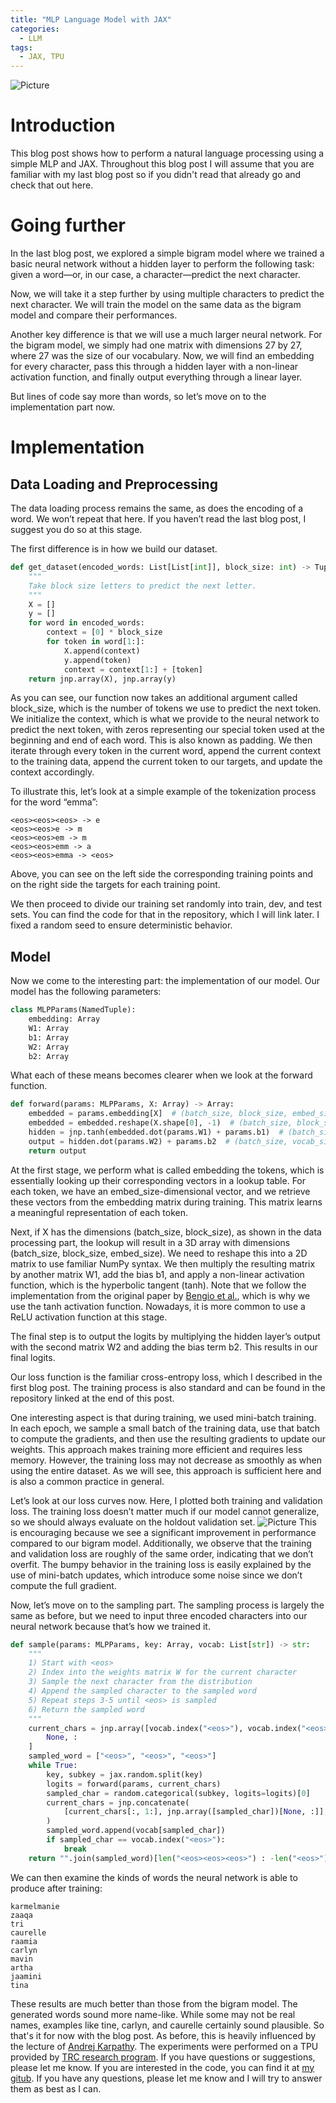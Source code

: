 ```yaml
---
title: "MLP Language Model with JAX"
categories:
  - LLM
tags:
  - JAX, TPU
---
```

![Picture](/assets/mlp_nlp/image.png)

# Introduction

This blog post shows how to perform a natural language processing using a simple MLP and JAX. Throughout this blog post I will assume that you are familiar with my last blog post so if you didn't read that already go and check that out here. 
# Going further 
In the last blog post, we explored a simple bigram model where we trained a basic neural network without a hidden layer to perform the following task: given a word—or, in our case, a character—predict the next character.

Now, we will take it a step further by using multiple characters to predict the next character. We will train the model on the same data as the bigram model and compare their performances.

Another key difference is that we will use a much larger neural network. For the bigram model, we simply had one matrix with dimensions 27 by 27, where 27 was the size of our vocabulary. Now, we will find an embedding for every character, pass this through a hidden layer with a non-linear activation function, and finally output everything through a linear layer.

But lines of code say more than words, so let’s move on to the implementation part now.
# Implementation
## Data Loading and Preprocessing
The data loading process remains the same, as does the encoding of a word. We won’t repeat that here. If you haven’t read the last blog post, I suggest you do so at this stage.

The first difference is in how we build our dataset.
```python
def get_dataset(encoded_words: List[List[int]], block_size: int) -> Tuple[Array, Array]:
    """
    Take block size letters to predict the next letter.
    """
    X = []
    y = []
    for word in encoded_words:
        context = [0] * block_size
        for token in word[1:]:
            X.append(context)
            y.append(token)
            context = context[1:] + [token]
    return jnp.array(X), jnp.array(y)
```
As you can see, our function now takes an additional argument called block_size, which is the number of tokens we use to predict the next token. We initialize the context, which is what we provide to the neural network to predict the next token, with zeros representing our special <eos> token used at the beginning and end of each word. This is also known as padding. We then iterate through every token in the current word, append the current context to the training data, append the current token to our targets, and update the context accordingly.

To illustrate this, let’s look at a simple example of the tokenization process for the word “emma”:
```
<eos><eos><eos> -> e
<eos><eos>e -> m
<eos><eos>em -> m
<eos><eos>emm -> a
<eos><eos>emma -> <eos>
```
Above, you can see on the left side the corresponding training points and on the right side the targets for each training point.

We then proceed to divide our training set randomly into train, dev, and test sets. You can find the code for that in the repository, which I will link later. I fixed a random seed to ensure deterministic behavior.
## Model
Now we come to the interesting part: the implementation of our model. Our model has the following parameters:
```python
class MLPParams(NamedTuple):
    embedding: Array
    W1: Array
    b1: Array
    W2: Array
    b2: Array
```
What each of these means becomes clearer when we look at the forward function.
```python
def forward(params: MLPParams, X: Array) -> Array:
    embedded = params.embedding[X]  # (batch_size, block_size, embed_size)
    embedded = embedded.reshape(X.shape[0], -1)  # (batch_size, block_size * embed_size)
    hidden = jnp.tanh(embedded.dot(params.W1) + params.b1)  # (batch_size, hidden_size)
    output = hidden.dot(params.W2) + params.b2  # (batch_size, vocab_size)
    return output
```
At the first stage, we perform what is called embedding the tokens, which is essentially looking up their corresponding vectors in a lookup table. For each token, we have an embed_size-dimensional vector, and we retrieve these vectors from the embedding matrix during training. This matrix learns a meaningful representation of each token.

Next, if X has the dimensions (batch_size, block_size), as shown in the data processing part, the lookup will result in a 3D array with dimensions (batch_size, block_size, embed_size). We need to reshape this into a 2D matrix to use familiar NumPy syntax.
We then multiply the resulting matrix by another matrix W1, add the bias b1, and apply a non-linear activation function, which is the hyperbolic tangent (tanh). Note that we follow the implementation from the original paper by [Bengio et al.](https://www.jmlr.org/papers/volume3/bengio03a/bengio03a.pdf), which is why we use the tanh activation function. Nowadays, it is more common to use a ReLU activation function at this stage.

The final step is to output the logits by multiplying the hidden layer’s output with the second matrix W2 and adding the bias term b2. This results in our final logits.

Our loss function is the familiar cross-entropy loss, which I described in the first blog post. The training process is also standard and can be found in the repository linked at the end of this post.

One interesting aspect is that during training, we used mini-batch training. In each epoch, we sample a small batch of the training data, use that batch to compute the gradients, and then use the resulting gradients to update our weights. This approach makes training more efficient and requires less memory. However, the training loss may not decrease as smoothly as when using the entire dataset. As we will see, this approach is sufficient here and is also a common practice in general.

Let’s look at our loss curves now. Here, I plotted both training and validation loss. The training loss doesn’t matter much if our model cannot generalize, so we should always evaluate on the holdout validation set.
![Picture](/assets/mlp_nlp/losses.png)
This is encouraging because we see a significant improvement in performance compared to our bigram model. Additionally, we observe that the training and validation loss are roughly of the same order, indicating that we don’t overfit. The bumpy behavior in the training loss is easily explained by the use of mini-batch updates, which introduce some noise since we don’t compute the full gradient.

Now, let’s move on to the sampling part. The sampling process is largely the same as before, but we need to input three encoded characters into our neural network because that’s how we trained it.
```python
def sample(params: MLPParams, key: Array, vocab: List[str]) -> str:
    """
    1) Start with <eos>
    2) Index into the weights matrix W for the current character
    3) Sample the next character from the distribution
    4) Append the sampled character to the sampled word
    5) Repeat steps 3-5 until <eos> is sampled
    6) Return the sampled word
    """
    current_chars = jnp.array([vocab.index("<eos>"), vocab.index("<eos>"), vocab.index("<eos>")])[
        None, :
    ]
    sampled_word = ["<eos>", "<eos>", "<eos>"]
    while True:
        key, subkey = jax.random.split(key)
        logits = forward(params, current_chars)
        sampled_char = random.categorical(subkey, logits=logits)[0]
        current_chars = jnp.concatenate(
            [current_chars[:, 1:], jnp.array([sampled_char])[None, :]], axis=1
        )
        sampled_word.append(vocab[sampled_char])
        if sampled_char == vocab.index("<eos>"):
            break
    return "".join(sampled_word)[len("<eos><eos><eos>") : -len("<eos>")]
```
We can then examine the kinds of words the neural network is able to produce after training:
```
karmelmanie
zaaqa
tri
caurelle
raamia
carlyn
mavin
artha
jaamini
tina
```
These results are much better than those from the bigram model. The generated words sound more name-like. While some may not be real names, examples like tine, carlyn, and caurelle certainly sound plausible.
So that's it for now with the blog post. As before, this is heavily influenced by the lecture of [Andrej Karpathy](https://www.youtube.com/watch?v=TCH_1BHY58I&list=PLAqhIrjkxbuWI23v9cThsA9GvCAUhRvKZ&index=3). 
The experiments were performed on a TPU provided by [TRC research program](https://sites.research.google/trc/about/).
If you have questions or suggestions, please let me know. If you are interested in the code, you can find it at [my gitub](https://github.com/simveit/mlp_language_modelling_jax/tree/main).
If you have any questions, please let me know and I will try to answer them as best as I can.


